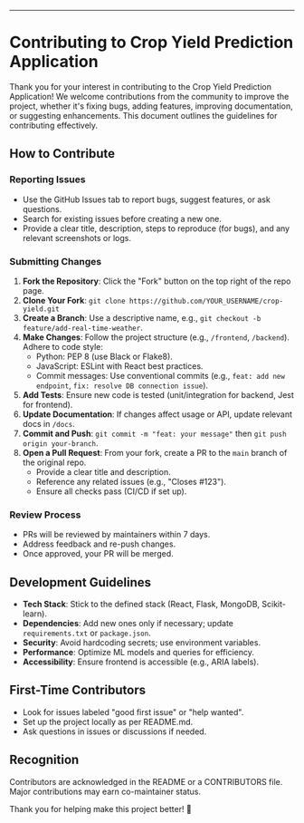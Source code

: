 ---

# Contributing to Crop Yield Prediction Application

Thank you for your interest in contributing to the Crop Yield Prediction Application! We welcome contributions from the community to improve the project, whether it's fixing bugs, adding features, improving documentation, or suggesting enhancements. This document outlines the guidelines for contributing effectively.

## How to Contribute

### Reporting Issues
- Use the GitHub Issues tab to report bugs, suggest features, or ask questions.
- Search for existing issues before creating a new one.
- Provide a clear title, description, steps to reproduce (for bugs), and any relevant screenshots or logs.

### Submitting Changes
1. **Fork the Repository**: Click the "Fork" button on the top right of the repo page.
2. **Clone Your Fork**: `git clone https://github.com/YOUR_USERNAME/crop-yield.git`
3. **Create a Branch**: Use a descriptive name, e.g., `git checkout -b feature/add-real-time-weather`.
4. **Make Changes**: Follow the project structure (e.g., `/frontend`, `/backend`). Adhere to code style:
   - Python: PEP 8 (use Black or Flake8).
   - JavaScript: ESLint with React best practices.
   - Commit messages: Use conventional commits (e.g., `feat: add new endpoint`, `fix: resolve DB connection issue`).
5. **Add Tests**: Ensure new code is tested (unit/integration for backend, Jest for frontend).
6. **Update Documentation**: If changes affect usage or API, update relevant docs in `/docs`.
7. **Commit and Push**: `git commit -m "feat: your message"` then `git push origin your-branch`.
8. **Open a Pull Request**: From your fork, create a PR to the `main` branch of the original repo.
   - Provide a clear title and description.
   - Reference any related issues (e.g., "Closes #123").
   - Ensure all checks pass (CI/CD if set up).

### Review Process
- PRs will be reviewed by maintainers within 7 days.
- Address feedback and re-push changes.
- Once approved, your PR will be merged.

## Development Guidelines
- **Tech Stack**: Stick to the defined stack (React, Flask, MongoDB, Scikit-learn).
- **Dependencies**: Add new ones only if necessary; update `requirements.txt` or `package.json`.
- **Security**: Avoid hardcoding secrets; use environment variables.
- **Performance**: Optimize ML models and queries for efficiency.
- **Accessibility**: Ensure frontend is accessible (e.g., ARIA labels).

## First-Time Contributors
- Look for issues labeled "good first issue" or "help wanted".
- Set up the project locally as per README.md.
- Ask questions in issues or discussions if needed.

## Recognition
Contributors are acknowledged in the README or a CONTRIBUTORS file. Major contributions may earn co-maintainer status.

Thank you for helping make this project better! 🚀
